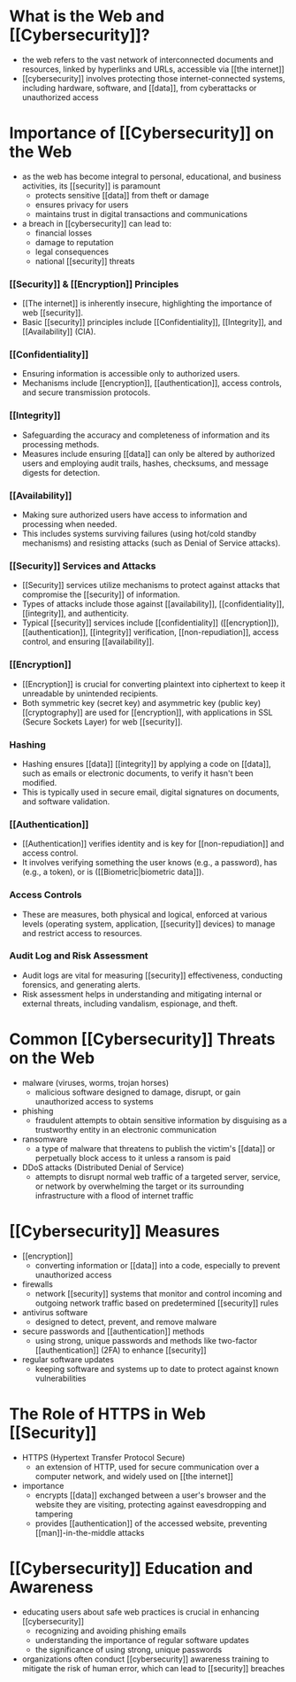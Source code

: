# What is the Web and [[Cybersecurity]]?
- the web refers to the vast network of interconnected documents and resources, linked by hyperlinks and URLs, accessible via [[the internet]]
- [[cybersecurity]] involves protecting those internet-connected systems, including hardware, software, and [[data]], from cyberattacks or unauthorized access

# Importance of [[Cybersecurity]] on the Web
- as the web has become integral to personal, educational, and business activities, its [[security]] is paramount
	- protects sensitive [[data]] from theft or damage
	- ensures privacy for users
	- maintains trust in digital transactions and communications
- a breach in [[cybersecurity]] can lead to:
	- financial losses
	- damage to reputation
	- legal consequences
	- national [[security]] threats
### [[Security]] & [[Encryption]] Principles

- [[The internet]] is inherently insecure, highlighting the importance of web [[security]].
- Basic [[security]] principles include [[Confidentiality]], [[Integrity]], and [[Availability]] (CIA).

### [[Confidentiality]]

- Ensuring information is accessible only to authorized users.
- Mechanisms include [[encryption]], [[authentication]], access controls, and secure transmission protocols.

### [[Integrity]]

- Safeguarding the accuracy and completeness of information and its processing methods.
- Measures include ensuring [[data]] can only be altered by authorized users and employing audit trails, hashes, checksums, and message digests for detection.

### [[Availability]]

- Making sure authorized users have access to information and processing when needed.
- This includes systems surviving failures (using hot/cold standby mechanisms) and resisting attacks (such as Denial of Service attacks).

### [[Security]] Services and Attacks

- [[Security]] services utilize mechanisms to protect against attacks that compromise the [[security]] of information.
- Types of attacks include those against [[availability]], [[confidentiality]], [[integrity]], and authenticity.
- Typical [[security]] services include [[confidentiality]] ([[encryption]]), [[authentication]], [[integrity]] verification, [[non-repudiation]], access control, and ensuring [[availability]].

### [[Encryption]]

- [[Encryption]] is crucial for converting plaintext into ciphertext to keep it unreadable by unintended recipients.
- Both symmetric key (secret key) and asymmetric key (public key) [[cryptography]] are used for [[encryption]], with applications in SSL (Secure Sockets Layer) for web [[security]].

### Hashing

- Hashing ensures [[data]] [[integrity]] by applying a code on [[data]], such as emails or electronic documents, to verify it hasn't been modified.
- This is typically used in secure email, digital signatures on documents, and software validation.

### [[Authentication]]

- [[Authentication]] verifies identity and is key for [[non-repudiation]] and access control.
- It involves verifying something the user knows (e.g., a password), has (e.g., a token), or is ([[Biometric|biometric data]]).

### Access Controls

- These are measures, both physical and logical, enforced at various levels (operating system, application, [[security]] devices) to manage and restrict access to resources.

### Audit Log and Risk Assessment

- Audit logs are vital for measuring [[security]] effectiveness, conducting forensics, and generating alerts.
- Risk assessment helps in understanding and mitigating internal or external threats, including vandalism, espionage, and theft.

# Common [[Cybersecurity]] Threats on the Web
- malware (viruses, worms, trojan horses)
	- malicious software designed to damage, disrupt, or gain unauthorized access to systems
- phishing
	- fraudulent attempts to obtain sensitive information by disguising as a trustworthy entity in an electronic communication
- ransomware
	- a type of malware that threatens to publish the victim's [[data]] or perpetually block access to it unless a ransom is paid
- DDoS attacks (Distributed Denial of Service)
	- attempts to disrupt normal web traffic of a targeted server, service, or network by overwhelming the target or its surrounding infrastructure with a flood of internet traffic

# [[Cybersecurity]] Measures
- [[encryption]]
	- converting information or [[data]] into a code, especially to prevent unauthorized access
- firewalls
	- network [[security]] systems that monitor and control incoming and outgoing network traffic based on predetermined [[security]] rules
- antivirus software
	- designed to detect, prevent, and remove malware
- secure passwords and [[authentication]] methods
	- using strong, unique passwords and methods like two-factor [[authentication]] (2FA) to enhance [[security]]
- regular software updates
	- keeping software and systems up to date to protect against known vulnerabilities

# The Role of HTTPS in Web [[Security]]
- HTTPS (Hypertext Transfer Protocol Secure)
	- an extension of HTTP, used for secure communication over a computer network, and widely used on [[the internet]]
- importance
	- encrypts [[data]] exchanged between a user's browser and the website they are visiting, protecting against eavesdropping and tampering
	- provides [[authentication]] of the accessed website, preventing [[man]]-in-the-middle attacks

# [[Cybersecurity]] Education and Awareness
- educating users about safe web practices is crucial in enhancing [[cybersecurity]]
	- recognizing and avoiding phishing emails
	- understanding the importance of regular software updates
	- the significance of using strong, unique passwords
- organizations often conduct [[cybersecurity]] awareness training to mitigate the risk of human error, which can lead to [[security]] breaches